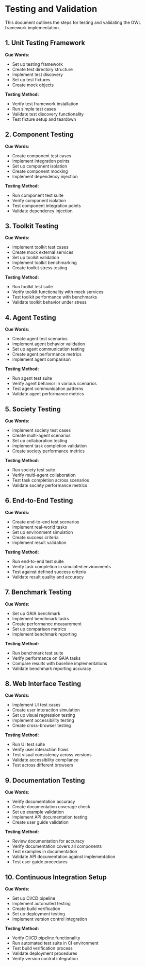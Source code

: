 # Testing and Validation

This document outlines the steps for testing and validating the OWL framework implementation.

## 1. Unit Testing Framework

**Cue Words:**
- Set up testing framework
- Create test directory structure
- Implement test discovery
- Set up test fixtures
- Create mock objects

**Testing Method:**
- Verify test framework installation
- Run simple test cases
- Validate test discovery functionality
- Test fixture setup and teardown

## 2. Component Testing

**Cue Words:**
- Create component test cases
- Implement integration points
- Set up component isolation
- Create component mocking
- Implement dependency injection

**Testing Method:**
- Run component test suite
- Verify component isolation
- Test component integration points
- Validate dependency injection

## 3. Toolkit Testing

**Cue Words:**
- Implement toolkit test cases
- Create mock external services
- Set up toolkit validation
- Implement toolkit benchmarking
- Create toolkit stress testing

**Testing Method:**
- Run toolkit test suite
- Verify toolkit functionality with mock services
- Test toolkit performance with benchmarks
- Validate toolkit behavior under stress

## 4. Agent Testing

**Cue Words:**
- Create agent test scenarios
- Implement agent behavior validation
- Set up agent communication testing
- Create agent performance metrics
- Implement agent comparison

**Testing Method:**
- Run agent test suite
- Verify agent behavior in various scenarios
- Test agent communication patterns
- Validate agent performance metrics

## 5. Society Testing

**Cue Words:**
- Implement society test cases
- Create multi-agent scenarios
- Set up collaboration testing
- Implement task completion validation
- Create society performance metrics

**Testing Method:**
- Run society test suite
- Verify multi-agent collaboration
- Test task completion across scenarios
- Validate society performance metrics

## 6. End-to-End Testing

**Cue Words:**
- Create end-to-end test scenarios
- Implement real-world tasks
- Set up environment simulation
- Create success criteria
- Implement result validation

**Testing Method:**
- Run end-to-end test suite
- Verify task completion in simulated environments
- Test against defined success criteria
- Validate result quality and accuracy

## 7. Benchmark Testing

**Cue Words:**
- Set up GAIA benchmark
- Implement benchmark tasks
- Create performance measurement
- Set up comparison metrics
- Implement benchmark reporting

**Testing Method:**
- Run benchmark test suite
- Verify performance on GAIA tasks
- Compare results with baseline implementations
- Validate benchmark reporting accuracy

## 8. Web Interface Testing

**Cue Words:**
- Implement UI test cases
- Create user interaction simulation
- Set up visual regression testing
- Implement accessibility testing
- Create cross-browser testing

**Testing Method:**
- Run UI test suite
- Verify user interaction flows
- Test visual consistency across versions
- Validate accessibility compliance
- Test across different browsers

## 9. Documentation Testing

**Cue Words:**
- Verify documentation accuracy
- Create documentation coverage check
- Set up example validation
- Implement API documentation testing
- Create user guide validation

**Testing Method:**
- Review documentation for accuracy
- Verify documentation covers all components
- Test examples in documentation
- Validate API documentation against implementation
- Test user guide procedures

## 10. Continuous Integration Setup

**Cue Words:**
- Set up CI/CD pipeline
- Implement automated testing
- Create build verification
- Set up deployment testing
- Implement version control integration

**Testing Method:**
- Verify CI/CD pipeline functionality
- Run automated test suite in CI environment
- Test build verification process
- Validate deployment procedures
- Verify version control integration 